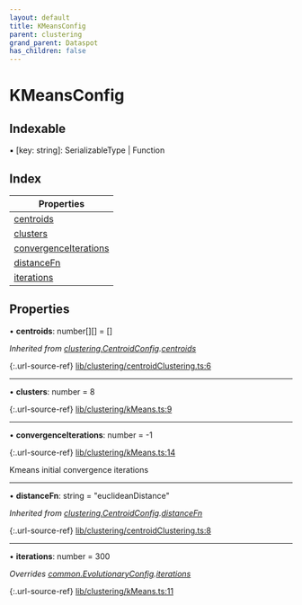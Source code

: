 ```yaml
---
layout: default
title: KMeansConfig
parent: clustering
grand_parent: Dataspot
has_children: false
---
```


# KMeansConfig

## Indexable

▪ [key: string]: SerializableType \| Function

## Index

| Properties |
|-----------|
| [centroids](#centroids) |
| [clusters](#clusters) |
| [convergenceIterations](#convergenceiterations) |
| [distanceFn](#distancefn) |
| [iterations](#iterations) |

## Properties

•  **centroids**: number[][] = []

*Inherited from [clustering.CentroidConfig](../clustering_centroidconfig).[centroids](../clustering_centroidconfig#centroids)*

{:.url-source-ref}
[lib/clustering/centroidClustering.ts:6](https://github.com/ascentcore/dataspot/blob/74b97e8/lib/clustering/centroidClustering.ts#L6)

___

•  **clusters**: number = 8

{:.url-source-ref}
[lib/clustering/kMeans.ts:9](https://github.com/ascentcore/dataspot/blob/74b97e8/lib/clustering/kMeans.ts#L9)

___

•  **convergenceIterations**: number = -1

{:.url-source-ref}
[lib/clustering/kMeans.ts:14](https://github.com/ascentcore/dataspot/blob/74b97e8/lib/clustering/kMeans.ts#L14)

Kmeans initial convergence iterations

___

•  **distanceFn**: string = "euclideanDistance"

*Inherited from [clustering.CentroidConfig](../clustering_centroidconfig).[distanceFn](../clustering_centroidconfig#distancefn)*

{:.url-source-ref}
[lib/clustering/centroidClustering.ts:8](https://github.com/ascentcore/dataspot/blob/74b97e8/lib/clustering/centroidClustering.ts#L8)

___

•  **iterations**: number = 300

*Overrides [common.EvolutionaryConfig](../common_evolutionaryconfig).[iterations](../common_evolutionaryconfig#iterations)*

{:.url-source-ref}
[lib/clustering/kMeans.ts:11](https://github.com/ascentcore/dataspot/blob/74b97e8/lib/clustering/kMeans.ts#L11)
